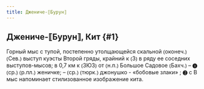 ```yaml
---
title: Джениче-⟦Бурун⟧
---
```

## Джениче-⟦Бурун⟧, Кит {#1}

Горный мыс с тупой, постепенно утолщающейся скальной ⦅оконеч.⦆ ⦅Сев.⦆ выступ куэсты Второй гряды, крайний к ⦅З⦆ в ряду ее соседних выступов-мысов; в 0,7 км к ⦅ЗЮЗ⦆ от ⦅н.п.⦆ Большое Садовое ⦅Бахч.⦆ – ❶ ⦅ср.⦆ ⦅р.пл.⦆ женичке; – ⦅ср.⦆ ⦅тюрк.⦆ джонушко - «бобовые злаки» ; ❷ с В мыс напоминает стилизованное изображение кита.
